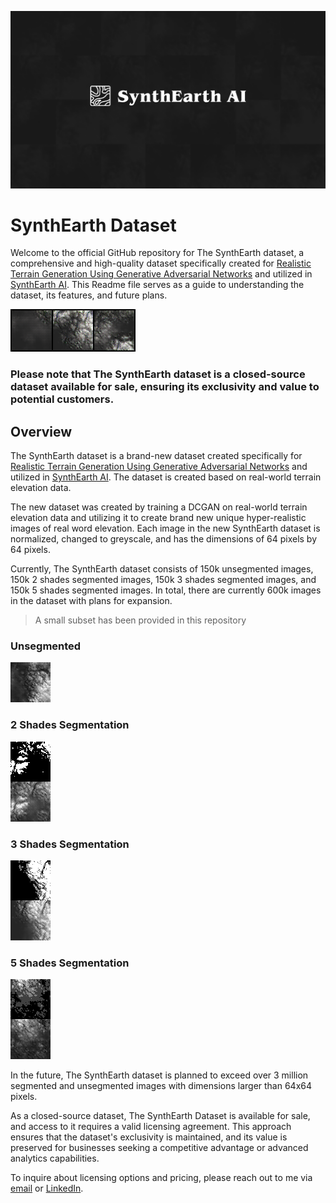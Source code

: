 ![d](banner.png)
# SynthEarth Dataset
Welcome to the official GitHub repository for The SynthEarth dataset, a comprehensive and high-quality dataset specifically created for [Realistic Terrain Generation Using Generative Adversarial Networks](https://github.com/Mayonaka88/Realistic-Terrain-Generation-Using-Generative-Adversarial-Networks) and utilized in [SynthEarth AI](https://mayonaka88.itch.io/synthearth-ai). This Readme file serves as a guide to understanding the dataset, its features, and future plans. 

![d](sample_27.png)

### Please note that The SynthEarth dataset is a closed-source dataset available for sale, ensuring its exclusivity and value to potential customers.


## Overview

The SynthEarth dataset is a brand-new dataset created specifically for [Realistic Terrain Generation Using Generative Adversarial Networks](https://github.com/Mayonaka88/Realistic-Terrain-Generation-Using-Generative-Adversarial-Networks) and utilized in [SynthEarth AI](https://mayonaka88.itch.io/synthearth-ai). The dataset is created based on real-world terrain elevation data.

The new dataset was created by training a DCGAN on real-world terrain elevation data and utilizing it to create brand new unique hyper-realistic images of real word elevation. Each image in the new SynthEarth dataset is normalized, changed to greyscale, and has the dimensions of 64 pixels by 64 pixels.

Currently, The SynthEarth dataset consists of 150k unsegmented images, 150k 2 shades segmented images, 150k 3 shades segmented images, and 150k 5 shades segmented images. In total, there are currently 600k images in the dataset with plans for expansion.

> A small subset has been provided in this repository

### Unsegmented
![d](Subset/No%20Segmentation/113.png) 

### 2 Shades Segmentation
![d](Subset/2%20Shade%20Segmentation/35.png) 

### 3 Shades Segmentation
![d](Subset/3%20Shade%20Segmentation/30043.png) 

### 5 Shades Segmentation
![d](Subset/5%20Shade%20Segmentation/4.png) 



In the future, The SynthEarth dataset is planned to exceed over 3 million segmented and unsegmented images with dimensions larger than 64x64 pixels.

As a closed-source dataset, The SynthEarth Dataset is available for sale, and access to it requires a valid licensing agreement. This approach ensures that the dataset's exclusivity is maintained, and its value is preserved for businesses seeking a competitive advantage or advanced analytics capabilities.

To inquire about licensing options and pricing, please reach out to me via [email](abdallah.elabora@gmail.com) or [LinkedIn](https://www.linkedin.com/in/abdallah-elabora-0942a6233/).



 
